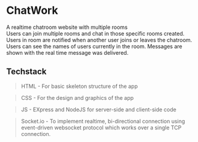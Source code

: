 # ChatWork
A realtime chatroom website with multiple rooms  
Users can join multiple rooms and chat in those specific rooms created.
Users in room are notified when another user joins or leaves the chatroom.
Users can see the names of users currently in the room.
Messages are shown with the real time message was delivered. 
## Techstack
> HTML - For basic skeleton structure of the app

> CSS - For the design and graphics of the app

> JS - EXpress and NodeJS for server-side and client-side code

> Socket.io - To implement realtime, bi-directional connection using event-driven websocket protocol which works over a single TCP connection.

